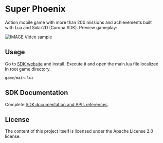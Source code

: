 # Super Phoenix
Action mobile game with more than 200 missions and achievements built with Lua and Solar2D (Corona SDK). Preview gameplay:

[![IMAGE Video sample](https://img.youtube.com/vi/iAzxMuErg70/0.jpg)](https://www.youtube.com/watch?v=iAzxMuErg70)


## Usage
Go to <a href="https://coronalabs.com/">SDK website</a> and install. Execute it and open the main.lua file localized in root game directory.
```
game/main.lua
```

## SDK Documentation
Complete <a href="https://docs.coronalabs.com/guide/programming/index.html">SDK documentation and APIs references</a>.

## License
The content of this project itself is licensed under the Apache License 2.0 license.
